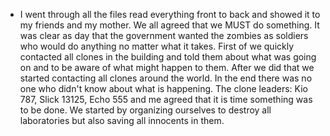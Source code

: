 - I went through all the files read everything front to back and showed it to my friends and my mother. We all agreed that we MUST do something. It was clear as day that the government wanted the zombies as soldiers who would do anything no matter what it takes. First of we quickly contacted all clones in the building and told them about what was going on and to be aware of what might happen to them. After we did that we started contacting all clones around the world. In the end there was no one who didn't know about what is happening. The clone leaders: Kio 787, Slick 13125, Echo 555 and me agreed that it is time something was to be done. We started by organizing ourselves to destroy all laboratories but also saving all innocents in them.
